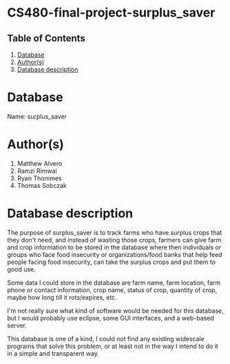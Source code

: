 # CS480-final-project-surplus_saver
 
## Table of Contents
1. [Database](#database)
1. [Author(s)](#author)
1. [Database description](#description)
 
# Database
Name: surplus_saver
 
# Author(s)
1. Matthew Alvero
2. Ramzi Rimwai
3. Ryan Thommes
4. Thomas Sobczak
 
# Database description
The purpose of surplus_saver is to track farms who have surplus crops that they don't need, and instead of wasting those crops, farmers can give farm and crop information to be stored in the database where then individuals or groups who face food insecurity or organizations/food banks that help feed people facing food insecurity, can take the surplus crops and put them to good use.

Some data I could store in the database are farm name, farm location, farm phone or contact information, crop name, status of crop, quantity of crop, maybe how long till it rots/expires, etc.

I'm not really sure what kind of software would be needed for this database, but I would probably use eclipse, some GUI interfaces, and a web-based server.

This database is one of a kind, I could not find any existing widescale programs that solve this problem, or at least not in the way I intend to do it in a simple and transparent way.
